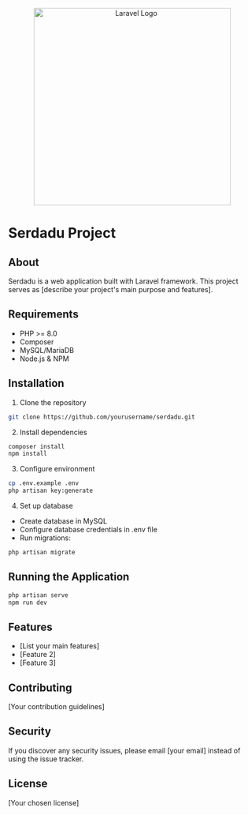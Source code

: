 <p align="center"><a href="https://laravel.com" target="_blank"><img src="https://raw.githubusercontent.com/laravel/art/master/logo-lockup/5%20SVG/2%20CMYK/1%20Full%20Color/laravel-logolockup-cmyk-red.svg" width="400" alt="Laravel Logo"></a></p>

# Serdadu Project

## About
Serdadu is a web application built with Laravel framework. This project serves as [describe your project's main purpose and features].

## Requirements
- PHP >= 8.0
- Composer
- MySQL/MariaDB
- Node.js & NPM

## Installation
1. Clone the repository
```bash
git clone https://github.com/yourusername/serdadu.git
```

2. Install dependencies
```bash
composer install
npm install
```

3. Configure environment
```bash
cp .env.example .env
php artisan key:generate
```

4. Set up database
- Create database in MySQL
- Configure database credentials in .env file
- Run migrations:
```bash
php artisan migrate
```

## Running the Application
```bash
php artisan serve
npm run dev
```

## Features
- [List your main features]
- [Feature 2]
- [Feature 3]

## Contributing
[Your contribution guidelines]

## Security
If you discover any security issues, please email [your email] instead of using the issue tracker.

## License
[Your chosen license]
